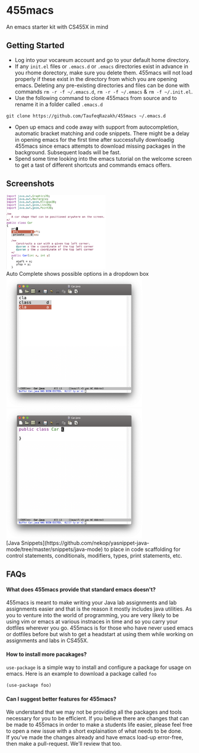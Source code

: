 # 455macs
An emacs starter kit with CS455X in mind

## Getting Started
+ Log into your vocareum account and go to your default home directory.
+ If any `init.el` files or `.emacs.d` or `.emacs` directories exist in advance in you rhome dorectory, make sure you delete them. 455macs will not load properly if these exist in the directory from which you are opening emacs. Deleting any pre-existing directories and files can be done with commands `rm -r -f ~/.emacs.d`, `rm -r -f ~/.emacs` & `rm -f ~/.init.el`.
+ Use the following command to clone 455macs from source and to rename it in a folder called `.emacs.d`
```
git clone https://github.com/TaufeqRazakh/455macs ~/.emacs.d
```
+ Open up emacs and code away with support from autocompletion, automatic bracket matching and code snippets. There might be a delay in opening emacs for the first time after successfully downloadig 455macs since emacs attempts to download missing packages in the background. Subsequent loads will be fast. 
+ Spend some time looking into the emacs tutorial on the welcome screen to get a tast of different shortcuts and commands emacs offers.

## Screenshots

<img height="200px" style="align: left" src="imgs/Auto_Complete_Example.png"/>
<br/> Auto Complete shows possible options in a dropdown box <br/>
<img height="350px" style="align: left" src="imgs/Before_Class_Complete.png"/>
<img height="350px" src="imgs/After_Class_Complete.png"/>
<br/> [Java Snippets](https://github.com/nekop/yasnippet-java-mode/tree/master/snippets/java-mode) to place in code scaffolding for control statements, conditionals, modifiers, types, print statements, etc. <br/>

## FAQs

#### What does 455macs provide that standard emacs doesn't?

455macs is meant to make writing your Java lab assignments and lab assignments easier and that is the reason it mostly includes java utilities. As you to venture into the world of programming, you are very likely to be using vim or emacs at various instnaces in time and so you carry your dotfiles wherever you go. 455macs is for those who have never used emacs or dotfiles before but wish to get a headstart at using them while working on assignments and labs in CS455X.

#### How to install more pacakages?

`use-package` is a simple way to install and configure a package for usage on emacs.
Here is an example to download a package called `foo`
```clojure
(use-package foo)
```

#### Can I suggest better features for 455macs?

We understand that we may not be providing all the packages and tools necessary for you to be efficient. If you believe there are changes that can be made to 455macs in order to make a students life easier, please feel free to open a new issue with a short explaination of what needs to be done. <br/>
If you've made the changes already and have emacs load-up error-free, then make a pull-request. We'll review that too. 
